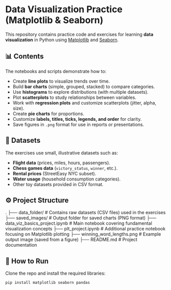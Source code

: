 # Data Visualization Practice (Matplotlib & Seaborn)

This repository contains practice code and exercises for learning **data visualization** in Python using [Matplotlib](https://matplotlib.org/) and [Seaborn](https://seaborn.pydata.org/).

## 📊 Contents
The notebooks and scripts demonstrate how to:
- Create **line plots** to visualize trends over time.
- Build **bar charts** (simple, grouped, stacked) to compare categories.
- Use **histograms** to explore distributions (with multiple datasets).
- Plot **scatterplots** to study relationships between variables.
- Work with **regression plots** and customize scatterplots (jitter, alpha, size).
- Create **pie charts** for proportions.
- Customize **labels, titles, ticks, legends, and order** for clarity.
- Save figures in `.png` format for use in reports or presentations.

## 📂 Datasets
The exercises use small, illustrative datasets such as:
- **Flight data** (prices, miles, hours, passengers).
- **Chess games data** (`victory_status`, `winner`, etc.).
- **Rental prices** (StreetEasy NYC subset).
- **Water usage** (household consumption categories).
- Other toy datasets provided in CSV format.

## ⚙️ Project Structure
.
├── data_folder/                 # Contains raw datasets (CSV files) used in the exercises
├── saved_images/                # Output folder for saved charts (PNG format)
├── data_viz_basics_project.ipynb # Main notebook covering fundamental visualization concepts
├── plt_project.ipynb            # Additional practice notebook focusing on Matplotlib plotting
├── winning_word_lengths.png     # Example output image (saved from a figure)
├── README.md                    # Project documentation

## 🚀 How to Run
Clone the repo and install the required libraries:
```bash
pip install matplotlib seaborn pandas
